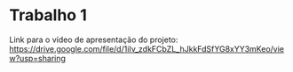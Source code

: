 # Trabalho 1

Link para o vídeo de apresentação do projeto: https://drive.google.com/file/d/1iIv_zdkFCbZL_hJkkFdSfYG8xYY3mKeo/view?usp=sharing